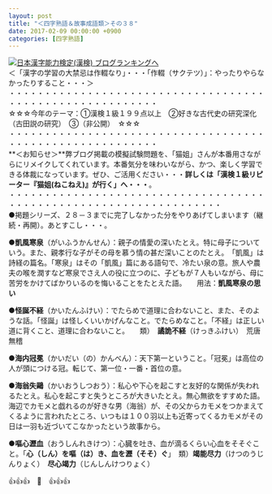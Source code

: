 ```yaml
---
layout: post
title: "＜四字熟語＆故事成語類＞その３８"
date: 2017-02-09 00:00:00 +0900
categories: [四字熟語]
---
```


[![](/syuusyuu9701/assets/images/＜四字熟語＆故事成語類＞その３８-br_c_3028_1.gif)](http://blog.with2.net/link.php?1659096:3028 "日本漢字能力検定(漢検) ブログランキングへ")[日本漢字能力検定(漢検) ブログランキングへ](http://blog.with2.net/link.php?1659096:3028)  
＜「漢字の学習の大禁忌は作輟なり」・・・「作輟（サクテツ）」：やったりやらなかったりすること・・・＞  
・・・・・・・・・・・・・・・・・・・・・・・・・・・・・・・・・・・・・・・・・・・・・・・・・・・・・・・・・  
☆☆☆今年のテーマ：①漢検１級１９９点以上　②好きな古代史の研究深化（古田説の研究）　③（非公開）　☆☆☆　　  
・・・・・・・・・・・・・・・・・・・・・・・・・・・・・・・・・・・・・・・・・・・・・・・・・・・・・・・・・  
**＜お知らせ＞**弊ブログ掲載の模擬試験問題を、「猫姐」さんが本番用さながらにリメイクしてくれています。本番気分を味わいながら、かつ、楽しく学習できる体裁になっています。ぜひ、ご活用ください・・・**詳しくは「漢検１級リピーター『猫姐(ねこねえ)』が行く」へ・・・**。  
・・・・・・・・・・・・・・・・・・・・・・・・・・・・・・・・・・・・・・・・・・・・・・・・・・・・・・・・・・・・・・・・・・  
●掲題シリーズ、２８－３までに完了しなかった分をやりあげてしまいます（継続・再開）。あとすこし・・・。  
  
●**凱風寒泉**（がいふうかんせん）：親子の情愛の深いたとえ。特に母子についていう。また、親孝行な子がその母を慕う情の甚だ深いことのたとえ。　「凱風」は詩経の篇名。「寒泉」はその「凱風」篇にある語句で、冷たい泉の意。旅人や農夫の喉を潤すなど寒泉でさえ人の役に立つのに、子どもが７人もいながら、母に苦労をかけてばかりいるのを悔いることをたとえた語。　　用法：**凱風寒泉の思い**  
  
●**怪誕不経**（かいたんふけい）：でたらめで道理に合わないこと、また、そのような話。「怪誕」は怪しくいいかげんなこと。でたらめなこと。「不経」は正しい道に背くこと、道理に合わないこと。　　類）　**譎詭不経**（けっきふけい）　荒唐無稽  
  
●**海内冠冕**（かいだい（の）かんべん）：天下第一ということ。「冠冕」は高位の人が頭につける冠。転じて、第一位・一番・首位の意。  
  
●**海翁失鷗**（かいおうしつおう）：私心や下心を起こすと友好的な関係が失われるたとえ。私心を起こすと失うところが大きいたとえ。無心無欲をすすめた語。海辺でカモメと戯れるのが好きな男（海翁）が、その父からカモメをつかまえてくるように言われたところ、いつもは１００羽以上も近寄ってくるカモメがその日は一羽も近づいてこなかったという故事から。  
  
●**嘔心瀝血**（おうしんれきけつ）：心臓を吐き、血が滴るくらい心血をそそぐこと。「**心（しん）を嘔（は）き、血を瀝（そそ）ぐ**」　類）**竭能尽力**（けつのうじんりょく）　**尽心竭力**（じんしんけつりょく）  
  
👍👍👍　🐔　👍👍👍  
  
